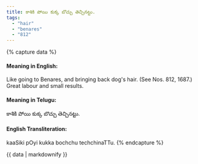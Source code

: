 ```yaml
---
title: కాశికి పోయి కుక్క బొచ్చు తెచ్చినట్టు.
tags:
  - "hair"
  - "benares"
  - "812"
---
```


{% capture data %}
#### Meaning in English:
Like going to Benares, and bringing back dog's hair.
(See Nos. 812, 1687.)
Great labour and small results.

#### Meaning in Telugu:
కాశికి పోయి కుక్క బొచ్చు తెచ్చినట్టు.

#### English Transliteration:
kaaSiki pOyi kukka bochchu techchinaTTu.
{% endcapture %}

<div class="notice">{{ data | markdownify }}</div>

